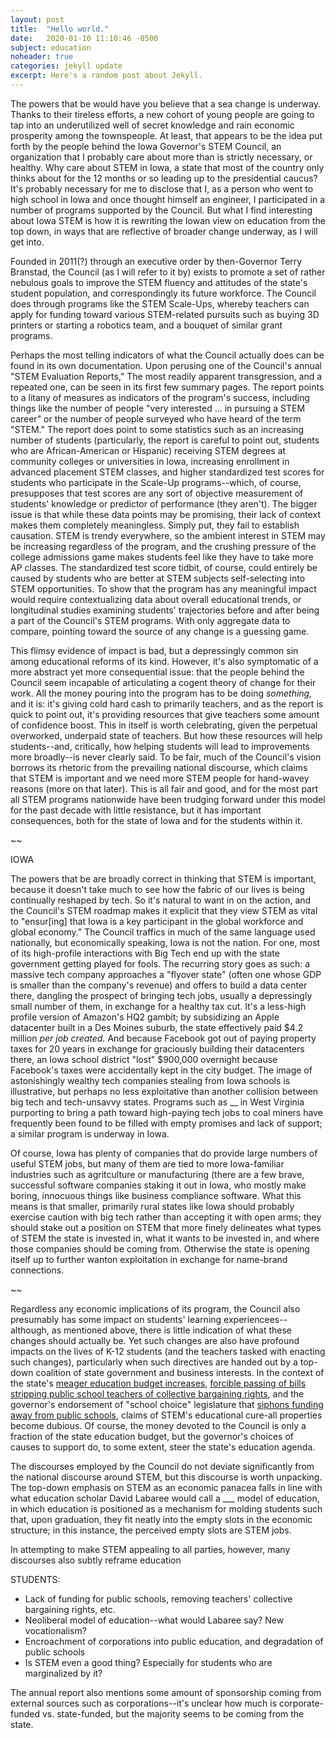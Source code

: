 ```yaml
---
layout: post
title:  "Hello world."
date:   2020-01-10 11:10:46 -0500
subject: education
noheader: true
categories: jekyll update
excerpt: Here's a random post about Jekyll.
---
```


The powers that be would have you believe that a sea change is underway. Thanks to their tireless efforts, a new cohort of young people are going to tap into an underutilized well of secret knowledge and rain economic prosperity among the townspeople. At least, that appears to be the idea put forth by the people behind the Iowa Governor's STEM Council, an organization that I probably care about more than is strictly necessary, or healthy. Why care about STEM in Iowa, a state that most of the country only thinks about for the 12 months or so leading up to the presidential caucus? It's probably necessary for me to disclose that I, as a person who went to high school in Iowa and once thought himself an engineer, I participated in a number of programs supported by the Council. But what I find interesting about Iowa STEM is how it is rewriting the Iowan view on education from the top down, in ways that are reflective of broader change underway, as I will get into.

Founded in 2011(?) through an executive order by then-Governor Terry Branstad, the Council (as I will refer to it by) exists to promote a set of rather nebulous goals to improve the STEM fluency and attitudes of the state's student population, and correspondingly its future workforce. The Council does through programs like the STEM Scale-Ups, whereby teachers can apply for funding toward various STEM-related pursuits such as buying 3D printers or starting a robotics team, and a bouquet of similar grant programs. 

Perhaps the most telling indicators of what the Council actually does can be found in its own documentation. Upon perusing one of the Council's annual "STEM Evaluation Reports," The most readily apparent transgression, and a repeated one, can be seen in its first few summary pages. The report points to a litany of measures as indicators of the program's success, including things like the number of people "very interested ... in pursuing a STEM career" or the number of people surveyed who have heard of the term "STEM." The report does point to some statistics such as an increasing number of students (particularly, the report is careful to point out, students who are African-American or Hispanic) receiving STEM degrees at community colleges or universities in Iowa, increasing enrollment in advanced placement STEM classes, and higher standardized test scores for students who participate in the Scale-Up programs--which, of course, presupposes that test scores are any sort of objective measurement of students' knowledge or predictor of performance (they aren't). The bigger issue is that while these data points may be promising, their lack of context makes them completely meaningless. Simply put, they fail to establish causation. STEM is trendy everywhere, so the ambient interest in STEM may be increasing regardless of the program, and the crushing pressure of the college admissions game makes students feel like they have to take more AP classes. The standardized test score tidbit, of course, could entirely be caused by students who are better at STEM subjects self-selecting into STEM opportunities. To show that the program has any meaningful impact would require contextualizing data about overall educational trends, or longitudinal studies examining students' trajectories before and after being a part of the Council's STEM programs. With only aggregate data to compare, pointing toward the source of any change is a guessing game.

This flimsy evidence of impact is bad, but a depressingly common sin among educational reforms of its kind. However, it's also symptomatic of a more abstract yet more consequential issue: that the people behind the Council seem incapable of articulating a cogent theory of change for their work. All the money pouring into the program has to be doing *something,* and it is: it's giving cold hard cash to primarily teachers, and as the report is quick to point out, it's providing resources that give teachers some amount of confidence boost. This in itself is worth celebrating, given the perpetual overworked, underpaid state of teachers. But how these resources will help students--and, critically, how helping students will lead to improvements more broadly--is never clearly said. To be fair, much of the Council's vision borrows its rhetoric from the prevailing national discourse, which claims that STEM is important and we need more STEM people for hand-wavey reasons (more on that later). This is all fair and good, and for the most part all STEM programs nationwide have been trudging forward under this model for the past decade with little resistance, but it has important consequences, both for the state of Iowa and for the students within it.   

~~

IOWA

The powers that be are broadly correct in thinking that STEM is important, because it doesn't take much to see how the fabric of our lives is being continually reshaped by tech. So it's natural to want in on the action, and the Council's STEM roadmap makes it explicit that they view STEM as vital to "ensur[ing] that Iowa is a key participant in the global workforce and global economy." The Council traffics in much of the same language used nationally, but economically speaking, Iowa is not the nation. For one, most of its high-profile interactions with Big Tech end up with the state government getting played for fools. The recurring story goes as such: a massive tech company approaches a "flyover state" (often one whose GDP is smaller than the company's revenue) and offers to build a data center there, dangling the prospect of bringing tech jobs, usually a depressingly small number of them, in exchange for a healthy tax cut. It's a less-high profile version of Amazon's HQ2 gambit; by subsidizing an Apple datacenter built in a Des Moines suburb, the state effectively paid $4.2 million *per job created.* And because Facebook got out of paying property taxes for 20 years in exchange for graciously building their datacenters there, an Iowa school district "lost" $900,000 overnight because Facebook's taxes were accidentally kept in the city budget. The image of astonishingly wealthy tech companies stealing from Iowa schools is illustrative, but perhaps no less exploitative than another collision between big tech and tech-unsavvy states. Programs such as __ in West Virginia purporting to bring a path toward high-paying tech jobs to coal miners have frequently been found to be filled with empty promises and lack of support; a similar program is underway in Iowa.

Of course, Iowa has plenty of companies that do provide large numbers of useful STEM jobs, but many of them are tied to more Iowa-familiar industries such as agritculture or manufacturing (there are a few brave, successful software companies staking it out in Iowa, who mostly make boring, innocuous things like business compliance software. What this means is that smaller, primarily rural states like Iowa should probably exercise caution with big tech rather than accepting it with open arms; they should stake out a position on STEM that more finely delineates what types of STEM the state is invested in, what it wants to be invested in, and where those companies should be coming from. Otherwise the state is opening itself up to further wanton exploitation in exchange for name-brand connections.

~~

Regardless any economic implications of its  program, the Council also presumably has some impact on students' learning experiencees--although, as mentioned above, there is little indication of what these changes should actually be. Yet such changes are also have profound impacts on the lives of K-12 students (and the teachers tasked with enacting such changes), particularly when such directives are handed out by a top-down coalition of state government and business interests. In the context of the state's [meager education budget increases](), [forcible passing of bills stripping public school teachers of collective bargaining rights](), and the governor's endorsement of "school choice" legislature that [siphons funding away from public schools](), claims of STEM's educational cure-all properties become dubious. Of course, the money devoted to the Council is only a fraction of the state education budget, but the governor's choices of causes to support do, to some extent, steer the state's education agenda.

The discourses employed by the Council do not deviate significantly from the national discourse around STEM, but this discourse is worth unpacking. The top-down emphasis on STEM as an economic panacea falls in line with what education scholar David Labaree would call a ___ model of education, in which education is positioned as a mechanism for molding students such that, upon graduation, they fit neatly into the empty slots in the economic structure; in this instance, the perceived empty slots are STEM jobs. 

In attempting to make STEM appealing to all parties, however, many discourses also subtly reframe education 

STUDENTS:
* Lack of funding for public schools, removing teachers' collective bargaining rights, etc.
* Neoliberal model of education--what would Labaree say? New vocationalism?
* Encroachment of corporations into public education, and degradation of public schools
* Is STEM even a good thing? Especially for students who are marginalized by it?

The annual report also mentions some amount of sponsorship coming from external sources such as corporations--it's unclear how much is corporate-funded vs. state-funded, but the majority seems to be coming from the state.

